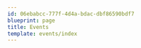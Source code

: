 ```yaml
---
id: 06ebabcc-777f-4d4a-bdac-dbf86590bdf7
blueprint: page
title: Events
template: events/index
---
```

